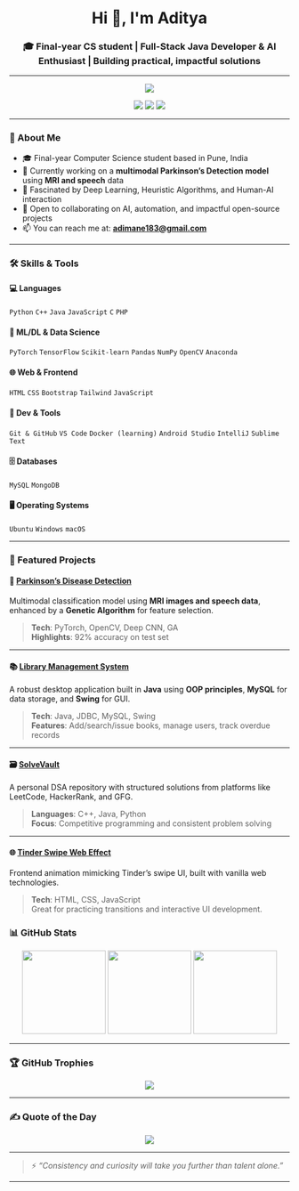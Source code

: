 <h1 align="center">Hi 👋, I'm Aditya</h1>
<h3 align="center">🎓 Final-year CS student | Full-Stack Java Developer & AI Enthusiast | Building practical, impactful solutions</h3>

---

<div align="center">
<img src="https://readme-typing-svg.herokuapp.com?font=Fira+Code&weight=500&pause=1000&color=00FF00&center=true&vCenter=true&width=750&lines=🛠️+Crafting+Code+%7C+Solving+Problems+%7C+Building+the+Future" />







</div>

<p align="center">
  <a href="https://linkedin.com/in/adityatmane" target="_blank"><img src="https://img.shields.io/badge/LinkedIn-0077B5?logo=linkedin&logoColor=white"></a>
  <a href="mailto:adimane183@gmail.com"><img src="https://img.shields.io/badge/Gmail-D14836?logo=gmail&logoColor=white"></a>
  <a href="https://leetcode.com/u/aditya183/"><img src="https://img.shields.io/badge/LeetCode-FFA116?logo=leetcode&logoColor=black"></a>
</p>

---

### 🚀 About Me

- 🎓 Final-year Computer Science student based in Pune, India  
- 🔬 Currently working on a **multimodal Parkinson’s Detection model** using **MRI and speech** data  
- 🧠 Fascinated by Deep Learning, Heuristic Algorithms, and Human-AI interaction  
- 👯 Open to collaborating on AI, automation, and impactful open-source projects  
- 📫 You can reach me at: **adimane183@gmail.com**

---

### 🛠️ Skills & Tools

#### 💻 Languages
`Python` `C++` `Java` `JavaScript` `C` `PHP`

#### 🧠 ML/DL & Data Science
`PyTorch` `TensorFlow` `Scikit-learn` `Pandas` `NumPy` `OpenCV` `Anaconda`

#### 🌐 Web & Frontend
`HTML` `CSS` `Bootstrap` `Tailwind` `JavaScript`

#### 🧪 Dev & Tools
`Git & GitHub` `VS Code` `Docker (learning)` `Android Studio` `IntelliJ` `Sublime Text`

#### 🗄️ Databases
`MySQL` `MongoDB`

#### 🖥️ Operating Systems
`Ubuntu` `Windows` `macOS`

---

### 📂 Featured Projects

#### 🧠 [Parkinson’s Disease Detection](https://github.com/adityas-github/Parkinson-Detection)
Multimodal classification model using **MRI images and speech data**, enhanced by a **Genetic Algorithm** for feature selection.  
> **Tech**: PyTorch, OpenCV, Deep CNN, GA  
> **Highlights**: 92% accuracy on test set

---

#### 📚 [Library Management System](https://github.com/eternoseeker/Library-Management-System)
A robust desktop application built in **Java** using **OOP principles**, **MySQL** for data storage, and **Swing** for GUI.  
> **Tech**: Java, JDBC, MySQL, Swing  
> **Features**: Add/search/issue books, manage users, track overdue records

---

#### 🗃️ [SolveVault](https://github.com/adityas-github/SolveVault)
A personal DSA repository with structured solutions from platforms like LeetCode, HackerRank, and GFG.  
> **Languages**: C++, Java, Python  
> **Focus**: Competitive programming and consistent problem solving

---

#### 🌐 [Tinder Swipe Web Effect](https://github.com/adityas-github/Tinder-Web-Effect)
Frontend animation mimicking Tinder’s swipe UI, built with vanilla web technologies.  
> **Tech**: HTML, CSS, JavaScript  
> Great for practicing transitions and interactive UI development.


### 📊 GitHub Stats

<p align="center">
  <img src="https://github-readme-stats.vercel.app/api?username=adityas-github&show_icons=true&theme=chartreuse-dark" height="150"/>
  <img src="https://github-readme-streak-stats.herokuapp.com/?user=adityas-github&theme=chartreuse-dark" height="150"/>
  <img src="https://github-readme-stats.vercel.app/api/top-langs/?username=adityas-github&layout=compact&theme=chartreuse-dark" height="150"/>
</p>

---

### 🏆 GitHub Trophies

<p align="center">
  <img src="https://github-profile-trophy.vercel.app/?username=adityas-github&theme=radical&no-bg=true&margin-w=4"/>
</p>

---

### ✍️ Quote of the Day

<p align="center">
  <img src="https://quotes-github-readme.vercel.app/api?type=horizontal&theme=radical">
</p>

---

> ⚡ *“Consistency and curiosity will take you further than talent alone.”*

---

